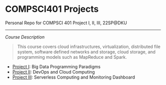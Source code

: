 # COMPSCI401 Projects

Personal Repo for COMPSCI 401 Project I, II, III, 22SP@DKU

---

*Course Description*

> This course covers cloud infrastructures, virtualization, distributed file system, software defined networks and storage, cloud storage, and programming models such as MapReduce and Spark.


- [Project I](Project1): Big Data Programming Paradigms
- [Project II](Project2): DevOps and Cloud Computing
- [Project III](Project3): Serverless Computing and Monitoring Dashboard